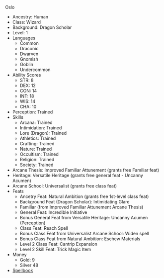Oslo

  * Ancestry: Human
  * Class: Wizard
  * Background: Dragon Scholar
  * Level: 1
  * Languages
    * Common
    * Draconic
    * Dwarven
    * Gnomish
    * Goblin
    * Undercommon
  * Ability Scores
    * STR: 8
    * DEX: 12
    * CON: 14
    * INT: 18
    * WIS: 14
    * CHA: 10
  * Perception: Trained
  * Skills
    * Arcana: Trained
    * Intimidation: Trained
    * Lore (Dragon): Trained
    * Athletics: Trained
    * Crafting: Trained
    * Nature: Trained
    * Occultism: Trained
    * Religion: Trained
    * Society: Trained
  * Arcane Thesis: Improved Familiar Attunement (grants free Familiar feat)
  * Heritage: Versatile Heritage (grants free general feat - Uncanny Acumen)
  * Arcane School: Universalist (grants free class feat)
  * Feats
    * Ancetry Feat: Natural Ambition (grants free 1st-level class feat)
    * Background Feat (Dragon Scholar): Intimidating Glare
    * Familiar (from Improved Familiar Attunement Arcane Thesis)
    * General Feat: Incredible Initiative
    * Bonus General Feat from Versatile Heritage: Uncanny Acumen (Perception)
    * Class Feat: Reach Spell
    * Bonus Class Feat from Universalist Arcane School: Widen spell
    * Bonus Class Feat from Natural Ambition: Eschew Materials
    * Level 2 Class Feat: Cantrip Expansion
    * Level 2 Skill Feat: Trick Magic Item
  * Money
    * Gold: 9
    * Silver 48
  * [Spellbook](https://github.com/billfienberg/pf2e/blob/master/age-of-ashes/party/oslo/spellbook.md)
